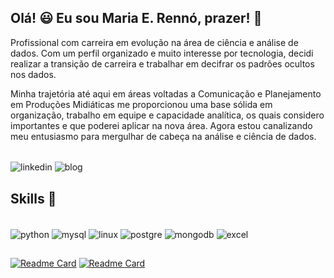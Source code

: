 ## Olá! 😃 Eu sou Maria E. Rennó, prazer! 👋

Profissional com carreira em evolução na área de ciência e análise de dados. Com um perfil organizado e muito interesse por tecnologia, decidi realizar a transição de carreira e trabalhar em decifrar os padrões ocultos nos dados.

Minha trajetória até aqui em áreas voltadas a Comunicação e Planejamento em Produções Midiáticas me proporcionou uma base sólida em organização, trabalho em equipe e capacidade analítica, os quais considero importantes e que poderei aplicar na nova área. Agora estou canalizando meu entusiasmo para mergulhar de cabeça na análise e ciência de dados.

<div style="disolay: inline_block"><br/>
<img align="center" alt="linkedin" src="https://img.shields.io/badge/LinkedIn-20B2AA?style=for-the-badge&logo=linkedin&logoColor=white" />
<img align="center" alt="blog" src="https://img.shields.io/badge/Blog-9932CC?style=for-the-badge&logoColor=white" />

</div>


## Skills 👾
<div style="disolay: inline_block"><br/>
<img align="center" alt="python" src="https://img.shields.io/badge/Python-6A5ACD?style=for-the-badge&logo=python&logoColor=white" />
<img align="center" alt="mysql" src="https://img.shields.io/badge/MySQL-48D1CC?style=for-the-badge&logo=mysql&logoColor=white" />
<img align="center" alt="linux" src="https://img.shields.io/badge/Linux-A020F0?style=for-the-badge&logo=linux&logoColor=black" />
<img align="center" alt="postgre" src="https://img.shields.io/badge/PostgreSQL-00CED1?style=for-the-badge&logo=postgresql&logoColor=whitek" />
<img align="center" alt="mongodb" src="https://img.shields.io/badge/MongoDB-9370DB?style=for-the-badge&logo=mongodb&logoColor=white" />
<img align="center" alt="excel" src="https://img.shields.io/badge/Microsoft_Excel-5F9EA0?style=for-the-badge&logo=microsoft-excel&logoColor=white"/>

</div>


##
[![Readme Card](https://github-readme-stats.vercel.app/api/pin/?username=rr-mochiccino&repo=portifolio_projects)](https://github.com/rr-mochiccino/portifolio_projects)
[![Readme Card](https://github-readme-stats.vercel.app/api/pin/?username=rr-mochiccino&repo=portifolio_projects)](https://github.com/rr-mochiccino/st_dashboard_vendas)


